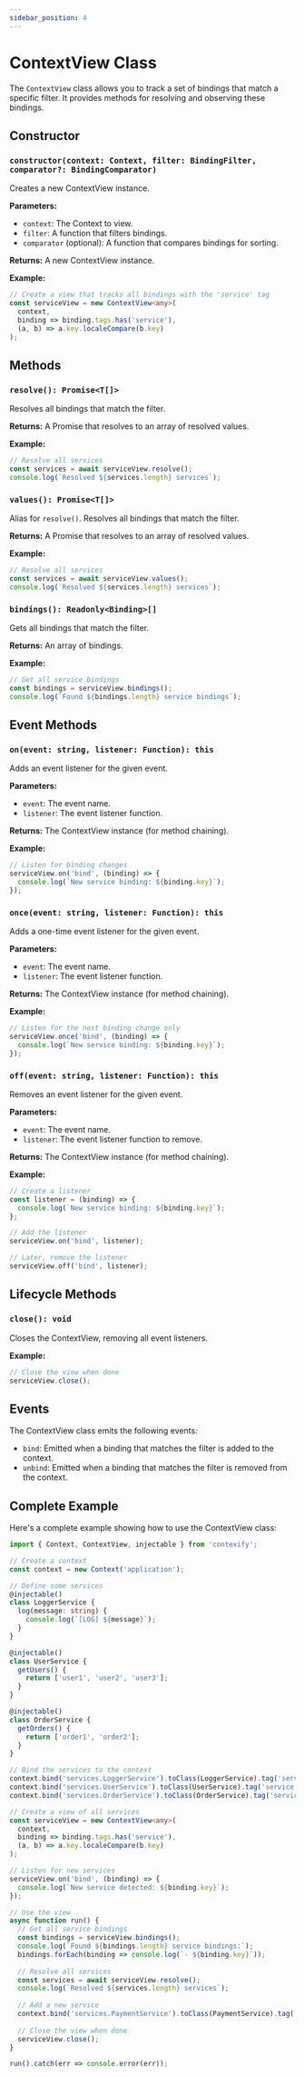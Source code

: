 ```yaml
---
sidebar_position: 4
---
```


# ContextView Class

The `ContextView` class allows you to track a set of bindings that match a specific filter. It provides methods for resolving and observing these bindings.

## Constructor

### `constructor(context: Context, filter: BindingFilter, comparator?: BindingComparator)`

Creates a new ContextView instance.

**Parameters:**
- `context`: The Context to view.
- `filter`: A function that filters bindings.
- `comparator` (optional): A function that compares bindings for sorting.

**Returns:** A new ContextView instance.

**Example:**
```typescript
// Create a view that tracks all bindings with the 'service' tag
const serviceView = new ContextView<any>(
  context,
  binding => binding.tags.has('service'),
  (a, b) => a.key.localeCompare(b.key)
);
```

## Methods

### `resolve(): Promise<T[]>`

Resolves all bindings that match the filter.

**Returns:** A Promise that resolves to an array of resolved values.

**Example:**
```typescript
// Resolve all services
const services = await serviceView.resolve();
console.log(`Resolved ${services.length} services`);
```

### `values(): Promise<T[]>`

Alias for `resolve()`. Resolves all bindings that match the filter.

**Returns:** A Promise that resolves to an array of resolved values.

**Example:**
```typescript
// Resolve all services
const services = await serviceView.values();
console.log(`Resolved ${services.length} services`);
```

### `bindings(): Readonly<Binding>[]`

Gets all bindings that match the filter.

**Returns:** An array of bindings.

**Example:**
```typescript
// Get all service bindings
const bindings = serviceView.bindings();
console.log(`Found ${bindings.length} service bindings`);
```

## Event Methods

### `on(event: string, listener: Function): this`

Adds an event listener for the given event.

**Parameters:**
- `event`: The event name.
- `listener`: The event listener function.

**Returns:** The ContextView instance (for method chaining).

**Example:**
```typescript
// Listen for binding changes
serviceView.on('bind', (binding) => {
  console.log(`New service binding: ${binding.key}`);
});
```

### `once(event: string, listener: Function): this`

Adds a one-time event listener for the given event.

**Parameters:**
- `event`: The event name.
- `listener`: The event listener function.

**Returns:** The ContextView instance (for method chaining).

**Example:**
```typescript
// Listen for the next binding change only
serviceView.once('bind', (binding) => {
  console.log(`New service binding: ${binding.key}`);
});
```

### `off(event: string, listener: Function): this`

Removes an event listener for the given event.

**Parameters:**
- `event`: The event name.
- `listener`: The event listener function to remove.

**Returns:** The ContextView instance (for method chaining).

**Example:**
```typescript
// Create a listener
const listener = (binding) => {
  console.log(`New service binding: ${binding.key}`);
};

// Add the listener
serviceView.on('bind', listener);

// Later, remove the listener
serviceView.off('bind', listener);
```

## Lifecycle Methods

### `close(): void`

Closes the ContextView, removing all event listeners.

**Example:**
```typescript
// Close the view when done
serviceView.close();
```

## Events

The ContextView class emits the following events:

- `bind`: Emitted when a binding that matches the filter is added to the context.
- `unbind`: Emitted when a binding that matches the filter is removed from the context.

## Complete Example

Here's a complete example showing how to use the ContextView class:

```typescript
import { Context, ContextView, injectable } from 'contexify';

// Create a context
const context = new Context('application');

// Define some services
@injectable()
class LoggerService {
  log(message: string) {
    console.log(`[LOG] ${message}`);
  }
}

@injectable()
class UserService {
  getUsers() {
    return ['user1', 'user2', 'user3'];
  }
}

@injectable()
class OrderService {
  getOrders() {
    return ['order1', 'order2'];
  }
}

// Bind the services to the context
context.bind('services.LoggerService').toClass(LoggerService).tag('service');
context.bind('services.UserService').toClass(UserService).tag('service');
context.bind('services.OrderService').toClass(OrderService).tag('service');

// Create a view of all services
const serviceView = new ContextView<any>(
  context,
  binding => binding.tags.has('service'),
  (a, b) => a.key.localeCompare(b.key)
);

// Listen for new services
serviceView.on('bind', (binding) => {
  console.log(`New service detected: ${binding.key}`);
});

// Use the view
async function run() {
  // Get all service bindings
  const bindings = serviceView.bindings();
  console.log(`Found ${bindings.length} service bindings:`);
  bindings.forEach(binding => console.log(`- ${binding.key}`));
  
  // Resolve all services
  const services = await serviceView.resolve();
  console.log(`Resolved ${services.length} services`);
  
  // Add a new service
  context.bind('services.PaymentService').toClass(PaymentService).tag('service');
  
  // Close the view when done
  serviceView.close();
}

run().catch(err => console.error(err));
```
